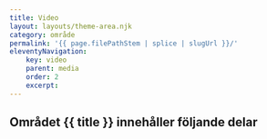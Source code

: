 ```yaml
---
title: Video
layout: layouts/theme-area.njk
category: område
permalink: '{{ page.filePathStem | splice | slugUrl }}/'
eleventyNavigation:
    key: video
    parent: media
    order: 2
    excerpt:
---
```


## Området {{ title }} innehåller följande delar
